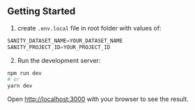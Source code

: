 
## Getting Started

1. create `.env.local` file in root folder with values of:

```javascript
SANITY_DATASET_NAME=YOUR_DATASET_NAME
SANITY_PROJECT_ID=YOUR_PROJECT_ID
```

2. Run the development server:

```bash
npm run dev
# or
yarn dev
```

Open [http://localhost:3000](http://localhost:3000) with your browser to see the result.
